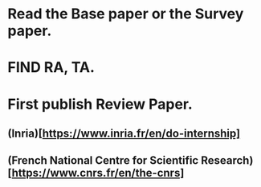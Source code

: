 # Read the Base paper or the Survey paper.
# FIND RA, TA.
# First publish Review Paper.
## (Inria)[https://www.inria.fr/en/do-internship]
## (French National Centre for Scientific Research)[https://www.cnrs.fr/en/the-cnrs]
